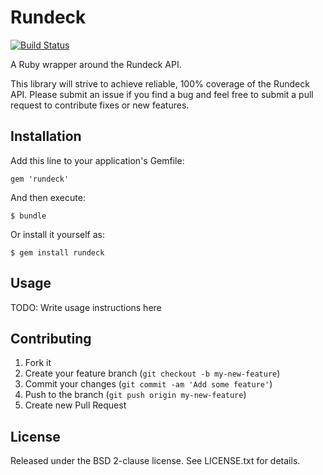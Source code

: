 # Rundeck

[![Build Status](https://travis-ci.org/dblessing/rundeck-ruby.svg?branch=master)](https://travis-ci.org/dblessing/rundeck-ruby)

A Ruby wrapper around the Rundeck API. 

This library will strive to achieve reliable, 
100% coverage of the Rundeck API. Please submit an issue if you find a bug and feel
free to submit a pull request to contribute fixes or new features.

## Installation

Add this line to your application's Gemfile:

    gem 'rundeck'

And then execute:

    $ bundle

Or install it yourself as:

    $ gem install rundeck

## Usage

TODO: Write usage instructions here

## Contributing

1. Fork it
2. Create your feature branch (`git checkout -b my-new-feature`)
3. Commit your changes (`git commit -am 'Add some feature'`)
4. Push to the branch (`git push origin my-new-feature`)
5. Create new Pull Request

## License

Released under the BSD 2-clause license. See LICENSE.txt for details.
